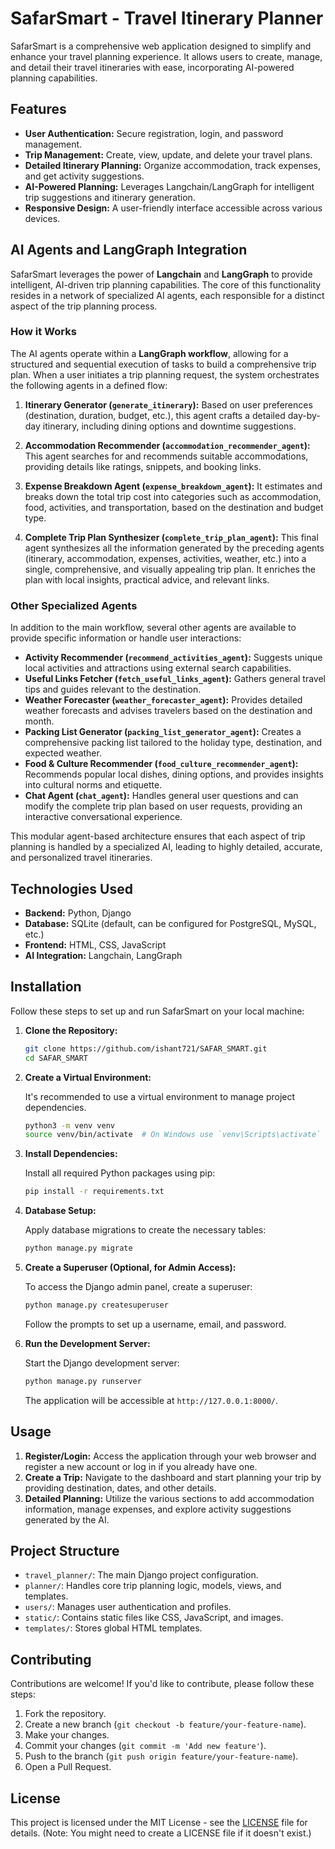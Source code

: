 # SafarSmart - Travel Itinerary Planner

SafarSmart is a comprehensive web application designed to simplify and enhance your travel planning experience. It allows users to create, manage, and detail their travel itineraries with ease, incorporating AI-powered planning capabilities.

## Features

-   **User Authentication:** Secure registration, login, and password management.
-   **Trip Management:** Create, view, update, and delete your travel plans.
-   **Detailed Itinerary Planning:** Organize accommodation, track expenses, and get activity suggestions.
-   **AI-Powered Planning:** Leverages Langchain/LangGraph for intelligent trip suggestions and itinerary generation.
-   **Responsive Design:** A user-friendly interface accessible across various devices.

## AI Agents and LangGraph Integration

SafarSmart leverages the power of **Langchain** and **LangGraph** to provide intelligent, AI-driven trip planning capabilities. The core of this functionality resides in a network of specialized AI agents, each responsible for a distinct aspect of the trip planning process.

### How it Works

The AI agents operate within a **LangGraph workflow**, allowing for a structured and sequential execution of tasks to build a comprehensive trip plan. When a user initiates a trip planning request, the system orchestrates the following agents in a defined flow:

1.  **Itinerary Generator (`generate_itinerary`):** Based on user preferences (destination, duration, budget, etc.), this agent crafts a detailed day-by-day itinerary, including dining options and downtime suggestions.

2.  **Accommodation Recommender (`accommodation_recommender_agent`):** This agent searches for and recommends suitable accommodations, providing details like ratings, snippets, and booking links.

3.  **Expense Breakdown Agent (`expense_breakdown_agent`):** It estimates and breaks down the total trip cost into categories such as accommodation, food, activities, and transportation, based on the destination and budget type.

4.  **Complete Trip Plan Synthesizer (`complete_trip_plan_agent`):** This final agent synthesizes all the information generated by the preceding agents (itinerary, accommodation, expenses, activities, weather, etc.) into a single, comprehensive, and visually appealing trip plan. It enriches the plan with local insights, practical advice, and relevant links.

### Other Specialized Agents

In addition to the main workflow, several other agents are available to provide specific information or handle user interactions:

-   **Activity Recommender (`recommend_activities_agent`):** Suggests unique local activities and attractions using external search capabilities.
-   **Useful Links Fetcher (`fetch_useful_links_agent`):** Gathers general travel tips and guides relevant to the destination.
-   **Weather Forecaster (`weather_forecaster_agent`):** Provides detailed weather forecasts and advises travelers based on the destination and month.
-   **Packing List Generator (`packing_list_generator_agent`):** Creates a comprehensive packing list tailored to the holiday type, destination, and expected weather.
-   **Food & Culture Recommender (`food_culture_recommender_agent`):** Recommends popular local dishes, dining options, and provides insights into cultural norms and etiquette.
-   **Chat Agent (`chat_agent`):** Handles general user questions and can modify the complete trip plan based on user requests, providing an interactive conversational experience.

This modular agent-based architecture ensures that each aspect of trip planning is handled by a specialized AI, leading to highly detailed, accurate, and personalized travel itineraries.

## Technologies Used

-   **Backend:** Python, Django
-   **Database:** SQLite (default, can be configured for PostgreSQL, MySQL, etc.)
-   **Frontend:** HTML, CSS, JavaScript
-   **AI Integration:** Langchain, LangGraph

## Installation

Follow these steps to set up and run SafarSmart on your local machine:

1.  **Clone the Repository:**

    ```bash
    git clone https://github.com/ishant721/SAFAR_SMART.git
    cd SAFAR_SMART
    ```

2.  **Create a Virtual Environment:**

    It's recommended to use a virtual environment to manage project dependencies.

    ```bash
    python3 -m venv venv
    source venv/bin/activate  # On Windows use `venv\Scripts\activate`
    ```


3.  **Install Dependencies:**

    Install all required Python packages using pip:

    ```bash
    pip install -r requirements.txt
    ```

4.  **Database Setup:**

    Apply database migrations to create the necessary tables:

    ```bash
    python manage.py migrate
    ```

5.  **Create a Superuser (Optional, for Admin Access):**

    To access the Django admin panel, create a superuser:

    ```bash
    python manage.py createsuperuser
    ```
    Follow the prompts to set up a username, email, and password.

6.  **Run the Development Server:**

    Start the Django development server:

    ```bash
    python manage.py runserver
    ```

    The application will be accessible at `http://127.0.0.1:8000/`.

## Usage

1.  **Register/Login:** Access the application through your web browser and register a new account or log in if you already have one.
2.  **Create a Trip:** Navigate to the dashboard and start planning your trip by providing destination, dates, and other details.
3.  **Detailed Planning:** Utilize the various sections to add accommodation information, manage expenses, and explore activity suggestions generated by the AI.

## Project Structure

-   `travel_planner/`: The main Django project configuration.
-   `planner/`: Handles core trip planning logic, models, views, and templates.
-   `users/`: Manages user authentication and profiles.
-   `static/`: Contains static files like CSS, JavaScript, and images.
-   `templates/`: Stores global HTML templates.

## Contributing

Contributions are welcome! If you'd like to contribute, please follow these steps:

1.  Fork the repository.
2.  Create a new branch (`git checkout -b feature/your-feature-name`).
3.  Make your changes.
4.  Commit your changes (`git commit -m 'Add new feature'`).
5.  Push to the branch (`git push origin feature/your-feature-name`).
6.  Open a Pull Request.

## License

This project is licensed under the MIT License - see the [LICENSE](LICENSE) file for details. (Note: You might need to create a LICENSE file if it doesn't exist.)
